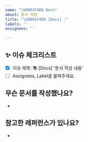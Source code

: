 ```yaml
---
name: "\U0001F4DA Docs"
about: 문서 작성
title: "\U0001F4DA [Docs] :"
labels: ''
assignees: ''

---
```


## ✨ 이슈 체크리스트

- [x] 이슈 제목: 📚 [Docs] '문서 작성 내용'
- [ ] Assignees, Label을 붙여주세요.
## 무슨 문서를 작성했나요?

- 

## 참고한 레퍼런스가 있나요?

-
